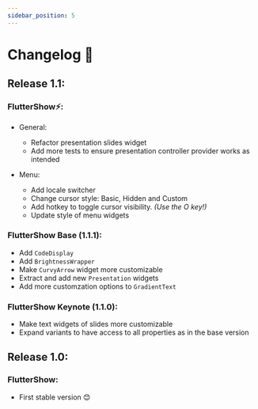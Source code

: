 ```yaml
---
sidebar_position: 5
---
```


# Changelog 📄

## Release 1.1:

### FlutterShow⚡️:

- General:

  - Refactor presentation slides widget
  - Add more tests to ensure presentation controller provider works as intended

- Menu:
  - Add locale switcher
  - Change cursor style: Basic, Hidden and Custom
  - Add hotkey to toggle cursor visibility. _(Use the O key!)_
  - Update style of menu widgets

### FlutterShow Base (1.1.1):

- Add `CodeDisplay`
- Add `BrightnessWrapper`
- Make `CurvyArrow` widget more customizable
- Extract and add new `Presentation` widgets
- Add more customzation options to `GradientText`

### FlutterShow Keynote (1.1.0):

- Make text widgets of slides more customizable
- Expand variants to have access to all properties as in the base version

## Release 1.0:

### FlutterShow:

- First stable version 😊
